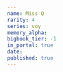 ```yaml
---
name: Miss Q
rarity: 4
series: voy
memory_alpha:
bigbook_tier: -1
in_portal: true
date:
published: true
---
```



